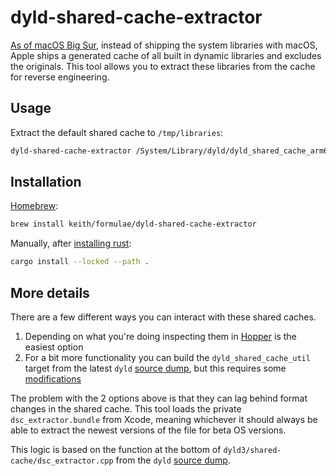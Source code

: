 # dyld-shared-cache-extractor

[As of macOS Big Sur][mjtsai], instead of shipping the system libraries
with macOS, Apple ships a generated cache of all built in dynamic
libraries and excludes the originals. This tool allows you to extract
these libraries from the cache for reverse engineering.

## Usage

Extract the default shared cache to `/tmp/libraries`:

```sh
dyld-shared-cache-extractor /System/Library/dyld/dyld_shared_cache_arm64e /tmp/libraries
```

## Installation

[Homebrew](https://brew.sh):

```sh
brew install keith/formulae/dyld-shared-cache-extractor
```

Manually, after [installing rust](https://rustup.rs):

```sh
cargo install --locked --path .
```

## More details

There are a few different ways you can interact with these shared
caches.

1. Depending on what you're doing inspecting them in [Hopper][hopper] is
   the easiest option
2. For a bit more functionality you can build the
   `dyld_shared_cache_util` target from the latest `dyld` [source
   dump][dump], but this requires some [modifications][modifications]

The problem with the 2 options above is that they can lag behind format
changes in the shared cache. This tool loads the private
`dsc_extractor.bundle` from Xcode, meaning whichever it should always be
able to extract the newest versions of the file for beta OS versions.

This logic is based on the function at the bottom of
`dyld3/shared-cache/dsc_extractor.cpp` from the `dyld` [source
dump][dump].

[dump]: https://opensource.apple.com
[hopper]: https://www.hopperapp.com
[mjtsai]: https://mjtsai.com/blog/2020/06/26/reverse-engineering-macos-11-0
[modifications]: https://lapcatsoftware.com/articles/bigsur.html
